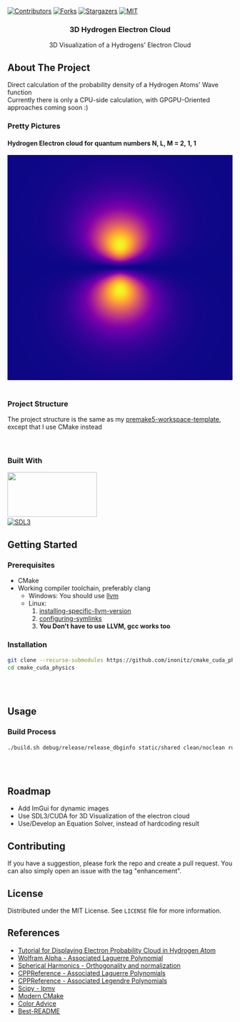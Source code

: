 [![Contributors][contributors-shield]][contributors-url]
[![Forks][forks-shield]][forks-url]
[![Stargazers][stars-shield]][stars-url]
[![MIT][license-shield]][license-url]



<!-- PROJECT LOGO -->
<div align="center">

<h3 align="center">3D Hydrogen Electron Cloud</h3>

  <p align="center">
    3D Visualization of a Hydrogens' Electron Cloud
  </p>

</div>

<!-- ABOUT THE PROJECT -->
## About The Project
Direct calculation of the probability density of a Hydrogen Atoms' Wave function  
Currently there is only a CPU-side calculation, with GPGPU-Oriented approaches coming soon :)

### Pretty Pictures
#### Hydrogen Electron cloud for quantum numbers N, L, M = 2, 1, 1
![](electron_prob_cloud_nlm_210_inferno_colourmap.png?raw=true)
<br></br>

### Project Structure
The project structure is the same as my [premake5-workspace-template](https://github.com/inonitz/premake5-workspace-template), except that I use CMake instead  
<br></br>

### Built With


[<img width="200" height="100" src="https://cmake.org/wp-content/uploads/2023/08/CMake-Logo.svg">](https://cmake.org)  
[![SDL3][SDL3.js]][SDL3-url]

<!-- GETTING STARTED -->
## Getting Started

### Prerequisites

* CMake
* Working compiler toolchain, preferably clang
  * Windows: You should use [llvm](https://github.com/llvm/llvm-project/releases)
  * Linux:
      1. [installing-specific-llvm-version](https://askubuntu.com/questions/1508260/how-do-i-install-clang-18-on-ubuntu)
      2. [configuring-symlinks](https://unix.stackexchange.com/questions/596226/how-to-change-clang-10-llvm-10-etc-to-clang-llvm-etc)
      3. **You Don't have to use LLVM, gcc works too**

### Installation
```sh
git clone --recurse-submodules https://github.com/inonitz/cmake_cuda_physics/cmake_cuda_physics.git
cd cmake_cuda_physics
```
<br></br>

<!-- USAGE EXAMPLES -->
## Usage

### Build Process

```sh
./build.sh debug/release/release_dbginfo static/shared clean/noclean run/norun
```

<br></br>

<!-- ROADMAP -->
## Roadmap

* Add ImGui for dynamic images
* Use SDL3/CUDA for 3D Visualization of the electron cloud
* Use/Develop an Equation Solver, instead of hardcoding result

<!-- CONTRIBUTING -->
## Contributing

If you have a suggestion, please fork the repo and create a pull request. You can also simply open an issue with the tag "enhancement".  

<!-- LICENSE -->
## License

Distributed under the MIT License. See `LICENSE` file for more information.

<!-- ACKNOWLEDGEMENTS -->
<!-- ## Acknowledgement -->

<!-- References -->
## References

* [Tutorial for Displaying Electron Probability Cloud in Hydrogen Atom](https://medium.com/@apsandiwan93/electron-probability-cloud-in-hydrogen-atom-c8702bd24d01)
* [Wolfram Alpha - Associated Laguerre Polynomial](https://mathworld.wolfram.com/AssociatedLaguerrePolynomial.html)
* [Spherical Harmonics - Orthogonality and normalization](https://en.wikipedia.org/wiki/Spherical_harmonics#Orthogonality_and_normalization)
* [CPPReference - Associated Laguerre Polynomials](https://en.cppreference.com/w/cpp/numeric/special_functions/assoc_laguerre)
* [CPPReference - Associated Legendre Polynomials](https://en.cppreference.com/w/cpp/numeric/special_functions/assoc_legendre)
* [Scipy - lpmv](https://docs.scipy.org/doc/scipy/reference/generated/scipy.special.lpmv.html)
* [Modern CMake](https://cliutils.gitlab.io/modern-cmake/README.html)
* [Color Advice](https://www.kennethmoreland.com/color-advice)
* [Best-README](https://github.com/othneildrew/Best-README-Template)




<!-- MARKDOWN LINKS & IMAGES -->
<!-- https://www.markdownguide.org/basic-syntax/#reference-style-links -->
[contributors-shield]: https://img.shields.io/github/contributors/inonitz/cmake_cuda_physics?style=for-the-badge&color=blue
[contributors-url]: https://github.com/inonitz/cmake_cuda_physics/graphs/contributors
[forks-shield]: https://img.shields.io/github/forks/inonitz/cmake_cuda_physics?style=for-the-badge&color=blue
[forks-url]: https://github.com/inonitz/cmake_cuda_physics/network/members
[stars-shield]: https://img.shields.io/github/stars/inonitz/cmake_cuda_physics?style=for-the-badge&color=blue
[stars-url]: https://github.com/inonitz/cmake_cuda_physics/stargazers
[issues-shield]: https://img.shields.io/github/issues/inonitz/cmake_cuda_physics.svg?style=for-the-badge
[issues-url]: https://github.com/inonitz/cmake_cuda_physics/issues
[license-shield]: https://img.shields.io/github/license/inonitz/cmake_cuda_physics?style=for-the-badge
[license-url]: https://github.com/inonitz/cmake_cuda_physics/blob/main/LICENSE
[linkedin-shield]: https://img.shields.io/badge/-LinkedIn-black.svg?style=for-the-badge&logo=linkedin&colorB=555
[linkedin-url]: https://linkedin.com/in/linkedin_username

[SDL3-url]: https://github.com/libsdl-org
[SDL3.js]: https://libsdl.org/media/SDL_logo.png